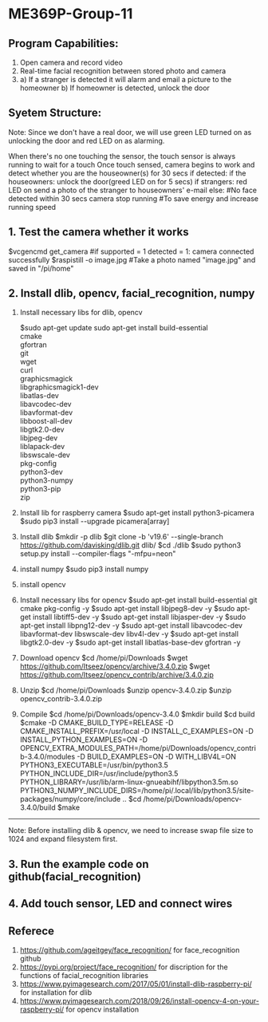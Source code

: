 # ME369P-Group-11

## Program Capabilities:
1. Open camera and record video
2. Real-time facial recognition between stored photo and camera
3. a) If a stranger is detected it will alarm and email a picture to the homeowner
   b) If homeowner is detected, unlock the door
## Syetem Structure:
Note: Since we don't have a real door, we will use green LED turned on as unlocking the door and red LED on as alarming.

When there's no one touching the sensor, the touch sensor is always running to wait for a touch
Once touch sensed, camera begins to work and detect whether you are the houseowner(s) for 30 secs
if detected:
   if the houseowners:
      unlock the door(greed LED on for 5 secs)
   if strangers: 
      red LED on
      send a photo of the stranger to houseowners' e-mail
else:                                                      #No face detected within 30 secs
   camera stop running                                     #To save energy and increase running speed
## 1. Test the camera whether it works
   $vcgencmd get_camera
   #if supported = 1 detected = 1: camera connected successfully
   $raspistill -o image.jpg
   #Take a photo named "image.jpg" and saved in "/pi/home"

## 2. Install dlib, opencv, facial_recognition, numpy
   1. Install necessary libs for dlib, opencv
   
      $sudo apt-get update
       sudo apt-get install build-essential \
       cmake \
       gfortran \
       git \
       wget \
       curl \
       graphicsmagick \
       libgraphicsmagick1-dev \
       libatlas-dev \
       libavcodec-dev \
       libavformat-dev \
       libboost-all-dev \
       libgtk2.0-dev \
       libjpeg-dev \
       liblapack-dev \
       libswscale-dev \
       pkg-config \
       python3-dev \
       python3-numpy \
       python3-pip \
       zip
   2. Install lib for raspberry camera 
   $sudo apt-get install python3-picamera
   $sudo pip3 install --upgrade picamera[array]
   3. Install dlib
   $mkdir -p dlib
   $git clone -b 'v19.6' --single-branch https://github.com/davisking/dlib.git dlib/
   $cd ./dlib
   $sudo python3 setup.py install --compiler-flags "-mfpu=neon"
   4. install numpy 
   $sudo pip3 install numpy
   5. install opencv 
1. Install necessary libs for opencv
   $sudo apt-get install build-essential git cmake pkg-config -y
   $sudo apt-get install libjpeg8-dev -y
   $sudo apt-get install libtiff5-dev -y
   $sudo apt-get install libjasper-dev -y
   $sudo apt-get install libpng12-dev -y
   $sudo apt-get install libavcodec-dev libavformat-dev libswscale-dev libv4l-dev -y
   $sudo apt-get install libgtk2.0-dev -y
   $sudo apt-get install libatlas-base-dev gfortran -y

2. Download opencv
   $cd /home/pi/Downloads
   $wget https://github.com/Itseez/opencv/archive/3.4.0.zip
   $wget https://github.com/Itseez/opencv_contrib/archive/3.4.0.zip

3. Unzip 
   $cd /home/pi/Downloads
   $unzip opencv-3.4.0.zip
   $unzip opencv_contrib-3.4.0.zip

4. Compile
   $cd /home/pi/Downloads/opencv-3.4.0
   $mkdir build
   $cd build
   $cmake -D CMAKE_BUILD_TYPE=RELEASE -D CMAKE_INSTALL_PREFIX=/usr/local -D INSTALL_C_EXAMPLES=ON -D INSTALL_PYTHON_EXAMPLES=ON -D OPENCV_EXTRA_MODULES_PATH=/home/pi/Downloads/opencv_contrib-3.4.0/modules -D BUILD_EXAMPLES=ON -D WITH_LIBV4L=ON PYTHON3_EXECUTABLE=/usr/bin/python3.5 PYTHON_INCLUDE_DIR=/usr/include/python3.5 PYTHON_LIBRARY=/usr/lib/arm-linux-gnueabihf/libpython3.5m.so PYTHON3_NUMPY_INCLUDE_DIRS=/home/pi/.local/lib/python3.5/site-packages/numpy/core/include ..
   $cd /home/pi/Downloads/opencv-3.4.0/build
   $make

---------------------- 
Note: Before installing dlib & opencv, we need to increase swap file size to 1024 and expand filesystem first.

## 3. Run the example code on github(facial_recognition)
## 4. Add touch sensor, LED and connect wires

## Referece 
1. https://github.com/ageitgey/face_recognition/ for face_recognition github
2. https://pypi.org/project/face_recognition/ for discription for the functions of facial_recognition libraries
3. https://www.pyimagesearch.com/2017/05/01/install-dlib-raspberry-pi/ for installation for dlib
4. https://www.pyimagesearch.com/2018/09/26/install-opencv-4-on-your-raspberry-pi/ for opencv installation
